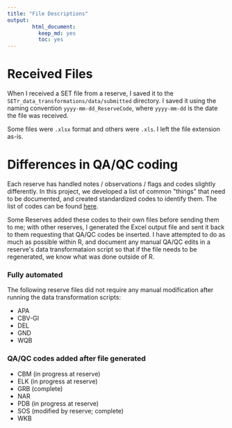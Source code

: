 ```yaml
---
title: "File Descriptions"
output: 
        html_document:
          keep_md: yes
          toc: yes
---
```





# Received Files  

When I received a SET file from a reserve, I saved it to the `SETr_data_transformations/data/submitted` directory. I saved it using the naming convention `yyyy-mm-dd_ReserveCode`, where `yyyy-mm-dd` is the date the file was received.  

Some files were `.xlsx` format and others were `.xls`. I left the file extension as-is.  


# Differences in QA/QC coding  

Each reserve has handled notes / observations / flags and codes slightly differently. In this project, we developed a list of common "things" that need to be documented, and created standardized codes to identify them. The list of codes can be found [here](https://docs.google.com/spreadsheets/d/1cqxi_Bz1CjpticfrPLf1_GgsoN2g_V1jlV9gAbzN6xw/edit?usp=sharing).  

Some Reserves added these codes to their own files before sending them to me; with other reserves, I generated the Excel output file and sent it back to them requesting that QA/QC codes be inserted. I have attempted to do as much as possible within R, and document any manual QA/QC edits in a reserve's data transformataion script so that if the file needs to be regenerated, we know what was done outside of R.  

### Fully automated  

The following reserve files did not require any manual modification after running the data transformation scripts:  

+  APA  
+  CBV-GI  
+  DEL
+  GND  
+  WQB  



### QA/QC codes added after file generated  

+  CBM  (in progress at reserve)  
+  ELK  (in progress at reserve)  
+  GRB  (complete)
+  NAR  
+  PDB  (in progress at reserve)
+  SOS  (modified by reserve; complete)
+  WKB  
